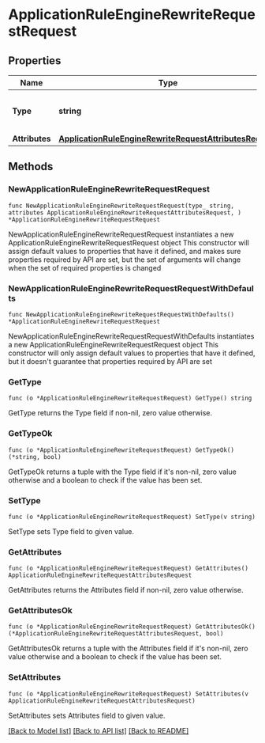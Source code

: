 # ApplicationRuleEngineRewriteRequestRequest

## Properties

Name | Type | Description | Notes
------------ | ------------- | ------------- | -------------
**Type** | **string** | * &#x60;rewrite_request&#x60; - rewrite_request | 
**Attributes** | [**ApplicationRuleEngineRewriteRequestAttributesRequest**](ApplicationRuleEngineRewriteRequestAttributesRequest.md) |  | 

## Methods

### NewApplicationRuleEngineRewriteRequestRequest

`func NewApplicationRuleEngineRewriteRequestRequest(type_ string, attributes ApplicationRuleEngineRewriteRequestAttributesRequest, ) *ApplicationRuleEngineRewriteRequestRequest`

NewApplicationRuleEngineRewriteRequestRequest instantiates a new ApplicationRuleEngineRewriteRequestRequest object
This constructor will assign default values to properties that have it defined,
and makes sure properties required by API are set, but the set of arguments
will change when the set of required properties is changed

### NewApplicationRuleEngineRewriteRequestRequestWithDefaults

`func NewApplicationRuleEngineRewriteRequestRequestWithDefaults() *ApplicationRuleEngineRewriteRequestRequest`

NewApplicationRuleEngineRewriteRequestRequestWithDefaults instantiates a new ApplicationRuleEngineRewriteRequestRequest object
This constructor will only assign default values to properties that have it defined,
but it doesn't guarantee that properties required by API are set

### GetType

`func (o *ApplicationRuleEngineRewriteRequestRequest) GetType() string`

GetType returns the Type field if non-nil, zero value otherwise.

### GetTypeOk

`func (o *ApplicationRuleEngineRewriteRequestRequest) GetTypeOk() (*string, bool)`

GetTypeOk returns a tuple with the Type field if it's non-nil, zero value otherwise
and a boolean to check if the value has been set.

### SetType

`func (o *ApplicationRuleEngineRewriteRequestRequest) SetType(v string)`

SetType sets Type field to given value.


### GetAttributes

`func (o *ApplicationRuleEngineRewriteRequestRequest) GetAttributes() ApplicationRuleEngineRewriteRequestAttributesRequest`

GetAttributes returns the Attributes field if non-nil, zero value otherwise.

### GetAttributesOk

`func (o *ApplicationRuleEngineRewriteRequestRequest) GetAttributesOk() (*ApplicationRuleEngineRewriteRequestAttributesRequest, bool)`

GetAttributesOk returns a tuple with the Attributes field if it's non-nil, zero value otherwise
and a boolean to check if the value has been set.

### SetAttributes

`func (o *ApplicationRuleEngineRewriteRequestRequest) SetAttributes(v ApplicationRuleEngineRewriteRequestAttributesRequest)`

SetAttributes sets Attributes field to given value.



[[Back to Model list]](../README.md#documentation-for-models) [[Back to API list]](../README.md#documentation-for-api-endpoints) [[Back to README]](../README.md)


